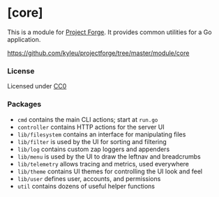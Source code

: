 # [core]

This is a module for [Project Forge](https://projectforge.dev). It provides common utilities for a Go application.

https://github.com/kyleu/projectforge/tree/master/module/core

### License

Licensed under [CC0](https://creativecommons.org/share-your-work/public-domain/cc0)

### Packages
- `cmd` contains the main CLI actions; start at `run.go`
- `controller` contains HTTP actions for the server UI
- `lib/filesystem` contains an interface for manipulating files
- `lib/filter` is used by the UI for sorting and filtering
- `lib/log` contains custom zap loggers and appenders
- `lib/menu` is used by the UI to draw the leftnav and breadcrumbs
- `lib/telemetry` allows tracing and metrics, used everywhere
- `lib/theme` contains UI themes for controlling the UI look and feel
- `lib/user` defines user, accounts, and permissions
- `util` contains dozens of useful helper functions
